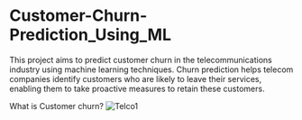 # Customer-Churn-Prediction_Using_ML
This project aims to predict customer churn in the telecommunications industry using machine learning techniques. Churn prediction helps telecom companies identify customers who are likely to leave their services, enabling them to take proactive measures to retain these customers.

What is Customer churn?
![Telco1](https://github.com/nikhilg1210/Telecom-Churn-Prediction/assets/145900431/6279be1a-9ed5-4819-92b2-59fa65ee3b79)
